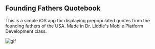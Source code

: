 ## Founding Fathers Quotebook

This is a simple iOS app for displaying prepopulated quotes from the founding fathers of the USA. Made in Dr. Liddle's Mobile Platform Development class.

![gif](https://preview.ibb.co/kafhEz/ffqb.gif)

